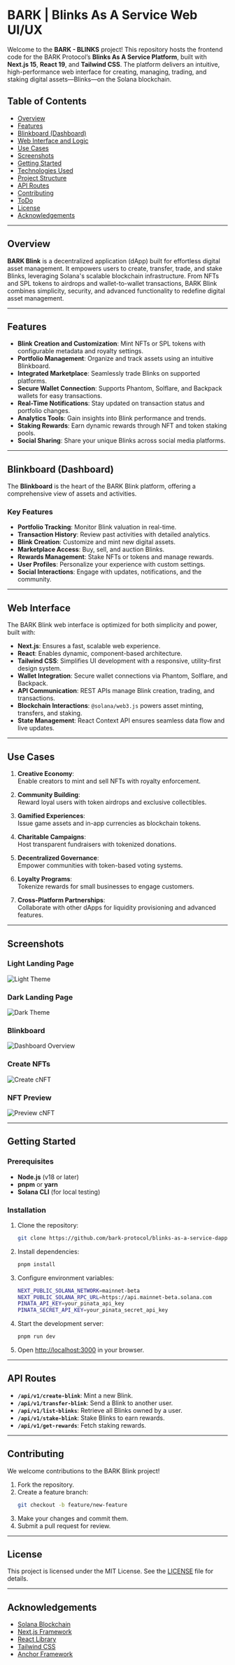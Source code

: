 # BARK | Blinks As A Service Web UI/UX  

Welcome to the **BARK - BLINKS** project! This repository hosts the frontend code for the BARK Protocol’s **Blinks As A Service Platform**, built with **Next.js 15**, **React 19**, and **Tailwind CSS**. The platform delivers an intuitive, high-performance web interface for creating, managing, trading, and staking digital assets—Blinks—on the Solana blockchain.  

## Table of Contents  

- [Overview](#overview)  
- [Features](#features)  
- [Blinkboard (Dashboard)](#blinkboard)  
- [Web Interface and Logic](#web-interface-and-logic)  
- [Use Cases](#use-cases)  
- [Screenshots](#screenshots)  
- [Getting Started](#getting-started)  
- [Technologies Used](#technologies-used)  
- [Project Structure](#project-structure)  
- [API Routes](#api-routes)  
- [Contributing](#contributing)  
- [ToDo](#todo)  
- [License](#license)  
- [Acknowledgements](#acknowledgements)  

---

## Overview  

**BARK Blink** is a decentralized application (dApp) built for effortless digital asset management. It empowers users to create, transfer, trade, and stake Blinks, leveraging Solana's scalable blockchain infrastructure. From NFTs and SPL tokens to airdrops and wallet-to-wallet transactions, BARK Blink combines simplicity, security, and advanced functionality to redefine digital asset management.  

---

## Features  

- **Blink Creation and Customization**: Mint NFTs or SPL tokens with configurable metadata and royalty settings.  
- **Portfolio Management**: Organize and track assets using an intuitive Blinkboard.  
- **Integrated Marketplace**: Seamlessly trade Blinks on supported platforms.  
- **Secure Wallet Connection**: Supports Phantom, Solflare, and Backpack wallets for easy transactions.  
- **Real-Time Notifications**: Stay updated on transaction status and portfolio changes.  
- **Analytics Tools**: Gain insights into Blink performance and trends.  
- **Staking Rewards**: Earn dynamic rewards through NFT and token staking pools.  
- **Social Sharing**: Share your unique Blinks across social media platforms.  

---

## Blinkboard (Dashboard)  

The **Blinkboard** is the heart of the BARK Blink platform, offering a comprehensive view of assets and activities.  

### Key Features  

- **Portfolio Tracking**: Monitor Blink valuation in real-time.  
- **Transaction History**: Review past activities with detailed analytics.  
- **Blink Creation**: Customize and mint new digital assets.  
- **Marketplace Access**: Buy, sell, and auction Blinks.  
- **Rewards Management**: Stake NFTs or tokens and manage rewards.  
- **User Profiles**: Personalize your experience with custom settings.  
- **Social Interactions**: Engage with updates, notifications, and the community.  

---

## Web Interface

The BARK Blink web interface is optimized for both simplicity and power, built with:  

- **Next.js**: Ensures a fast, scalable web experience.  
- **React**: Enables dynamic, component-based architecture.  
- **Tailwind CSS**: Simplifies UI development with a responsive, utility-first design system.  
- **Wallet Integration**: Secure wallet connections via Phantom, Solflare, and Backpack.  
- **API Communication**: REST APIs manage Blink creation, trading, and transactions.  
- **Blockchain Interactions**: `@solana/web3.js` powers asset minting, transfers, and staking.  
- **State Management**: React Context API ensures seamless data flow and live updates.  

---

## Use Cases  

1. **Creative Economy**:  
   Enable creators to mint and sell NFTs with royalty enforcement.  

2. **Community Building**:  
   Reward loyal users with token airdrops and exclusive collectibles.  

3. **Gamified Experiences**:  
   Issue game assets and in-app currencies as blockchain tokens.  

4. **Charitable Campaigns**:  
   Host transparent fundraisers with tokenized donations.  

5. **Decentralized Governance**:  
   Empower communities with token-based voting systems.  

6. **Loyalty Programs**:  
   Tokenize rewards for small businesses to engage customers.  

7. **Cross-Platform Partnerships**:  
   Collaborate with other dApps for liquidity provisioning and advanced features.  

---

## Screenshots  

### Light Landing Page  
![Light Theme](.github/assets/landing-page-light.png)

### Dark Landing Page
![Dark Theme](.github/assets/landing-page-dark.png)  

### Blinkboard  
![Dashboard Overview](.github/assets/dashboard-overview.png)  

### Create NFTs  
![Create cNFT](.github/assets/nft.png) 

### NFT Preview
![Preview cNFT](.github/assets/nft-mint-preview.png)  

---

## Getting Started  

### Prerequisites  

- **Node.js** (v18 or later)  
- **pnpm** or **yarn**  
- **Solana CLI** (for local testing)  

### Installation  

1. Clone the repository:  
   ```bash
   git clone https://github.com/bark-protocol/blinks-as-a-service-dapp.git
   ```  

2. Install dependencies:  
   ```bash
   pnpm install  
   ```  

3. Configure environment variables:  
   ```bash
   NEXT_PUBLIC_SOLANA_NETWORK=mainnet-beta
   NEXT_PUBLIC_SOLANA_RPC_URL=https://api.mainnet-beta.solana.com
   PINATA_API_KEY=your_pinata_api_key
   PINATA_SECRET_API_KEY=your_pinata_secret_api_key
   ```  

4. Start the development server:  
   ```bash
   pnpm run dev  
   ```  

5. Open [http://localhost:3000](http://localhost:3000) in your browser.  

---

## API Routes  

- **`/api/v1/create-blink`**: Mint a new Blink.  
- **`/api/v1/transfer-blink`**: Send a Blink to another user.  
- **`/api/v1/list-blinks`**: Retrieve all Blinks owned by a user.  
- **`/api/v1/stake-blink`**: Stake Blinks to earn rewards.  
- **`/api/v1/get-rewards`**: Fetch staking rewards.  

---

## Contributing  

We welcome contributions to the BARK Blink project!  

1. Fork the repository.  
2. Create a feature branch:  
   ```bash
   git checkout -b feature/new-feature  
   ```  
3. Make your changes and commit them.  
4. Submit a pull request for review.  

---

## License  

This project is licensed under the MIT License. See the [LICENSE](LICENSE) file for details.  

---

## Acknowledgements  

- [Solana Blockchain](https://solana.com/)  
- [Next.js Framework](https://nextjs.org/)  
- [React Library](https://reactjs.org/)  
- [Tailwind CSS](https://tailwindcss.com/)  
- [Anchor Framework](https://www.anchor-lang.com/)  
